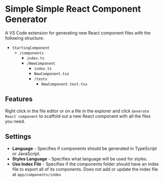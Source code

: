 # Simple Simple React Component Generator

A VS Code extension for generating new React component files with the following structure:

- `StartingComponent`
  - `/components`
    - `index.ts`
    - `/NewComponent`
      - `index.ts`
      - `NewComponent.tsx`
      - `/tests`
        - `NewComponent.test.tsx`

## Features

Right click in the file editor or on a file in the explorer and click `Generate React component` to scaffold out a new React component with all the files you need.

## Settings

- **Language** - Specifies if components should be generated in TypeScript or JavaScript.
- **Styles Language** - Specifies what language will be used for styles.
- **Use Index File** - Specifies if the components folder should have an index file to export all of its components. Does not add or update the index file at `app/components/index`
